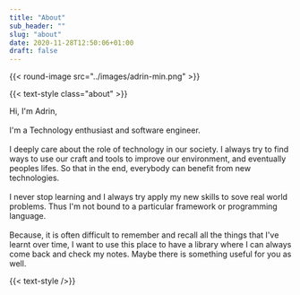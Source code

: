 ```yaml
---
title: "About"
sub_header: ""
slug: "about"
date: 2020-11-28T12:50:06+01:00
draft: false
---
```


{{< round-image src="../images/adrin-min.png" >}}

{{< text-style class="about" >}}

Hi, I'm Adrin,
</br>
</br>
I'm a Technology enthusiast and software engineer.
</br></br>
I deeply care about the role of technology in our society. I always try to find ways to use our craft and tools to improve our environment, and eventually peoples lifes. So that in the end, everybody can benefit from new technologies.</br></br>
I never stop learning and I always try apply my new skills to sove real world problems. Thus I'm not bound to a particular framework or programming language.
</br></br>
Because, it is often difficult to remember and recall all the things that I've learnt over time, I want to use this place to have a library where I can always come back and check my notes. Maybe there is something useful for you as well.

{{< text-style />}}
